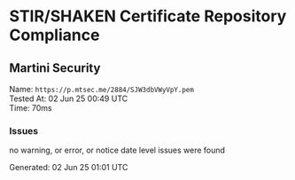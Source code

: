 # STIR/SHAKEN Certificate Repository Compliance

## Martini Security

Name: `https://p.mtsec.me/2884/SJW3dbVWyVpY.pem`\
Tested At: 02 Jun 25 00:49 UTC\
Time: 70ms

### Issues

no warning, or error, or notice date level issues were found

Generated: 02 Jun 25 01:01 UTC